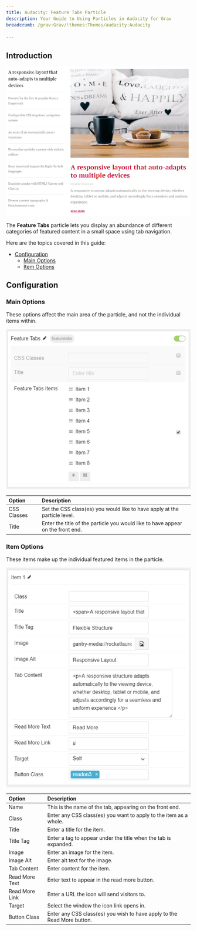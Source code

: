 ```yaml
---
title: Audacity: Feature Tabs Particle
description: Your Guide to Using Particles in Audacity for Grav
breadcrumb: /grav:Grav/!themes:Themes/audacity:Audacity

---
```


## Introduction

![Feature Tabs](assets/particle_featuretabs1.jpg)

The **Feature Tabs** particle lets you display an abundance of different categories of featured content in a small space using tab navigation.

Here are the topics covered in this guide:

* [Configuration](#configuration)
  * [Main Options](#main-options)
  * [Item Options](#item-options)

## Configuration

### Main Options

These options affect the main area of the particle, and not the individual items within.

![Feature Tabs](assets/particle_featuretabs2.jpg)

| Option         | Description                                                                     |
|:-------------- |:------------------------------------------------------------------------------- |
| CSS Classes    | Set the CSS class(es) you would like to have apply at the particle level.       |
| Title          | Enter the title of the particle you would like to have appear on the front end. |

### Item Options

These items make up the individual featured items in the particle.

![Feature Tabs](assets/particle_featuretabs3.jpg)

| Option         | Description                                                             |
| :------------  | :--------------------------------------------------------               |
| Name           | This is the name of the tab, appearing on the front end.                |
| Class          | Enter any CSS class(es) you want to apply to the item as a whole.       |
| Title          | Enter a title for the item.                                             |
| Title Tag      | Enter a tag to appear under the title when the tab is expanded.         |
| Image          | Enter an image for the item.                                            |
| Image Alt      | Enter alt text for the image.                                           |
| Tab Content    | Enter content for the item.                                             |
| Read More Text | Enter text to appear in the read more button.                           |
| Read More Link | Enter a URL the icon will send visitors to.                             |
| Target         | Select the window the icon link opens in.                               |
| Button Class   | Enter any CSS class(es) you wish to have apply to the Read More button. |
